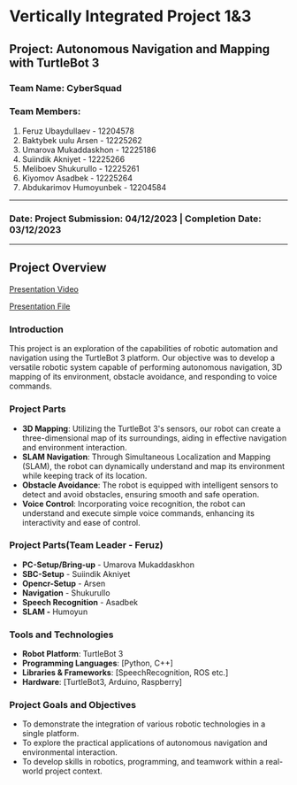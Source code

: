 # Vertically Integrated Project 1&3

## Project: Autonomous Navigation and Mapping with TurtleBot 3

### Team Name: CyberSquad

### Team Members:

1. Feruz Ubaydullaev - 12204578
2. Baktybek uulu Arsen - 12225262
3. Umarova Mukaddaskhon - 12225186
4. Suiindik Akniyet - 12225266
5. Meliboev Shukurullo - 12225261
6. Kiyomov Asadbek - 12225264
7. Abdukarimov Humoyunbek - 12204584

---

### Date: Project Submission: 04/12/2023 | Completion Date: 03/12/2023

---

## Project Overview
[Presentation Video](https://youtu.be/rGOuoUBTaVk)

[Presentation File](https://www.canva.com/design/DAF1tXCJFXQ/n5HtDJ3y1amWH0FUvs4bpA/edit?utm_content=DAF1tXCJFXQ&utm_campaign=designshare&utm_medium=link2&utm_source=sharebutton)

### Introduction

This project is an exploration of the capabilities of robotic automation and navigation using the TurtleBot 3 platform. Our objective was to develop a versatile robotic system capable of performing autonomous navigation, 3D mapping of its environment, obstacle avoidance, and responding to voice commands.

### Project Parts

- **3D Mapping**: Utilizing the TurtleBot 3's sensors, our robot can create a three-dimensional map of its surroundings, aiding in effective navigation and environment interaction.
- **SLAM Navigation**: Through Simultaneous Localization and Mapping (SLAM), the robot can dynamically understand and map its environment while keeping track of its location.
- **Obstacle Avoidance**: The robot is equipped with intelligent sensors to detect and avoid obstacles, ensuring smooth and safe operation.
- **Voice Control**: Incorporating voice recognition, the robot can understand and execute simple voice commands, enhancing its interactivity and ease of control.

### Project Parts(Team Leader - Feruz)

- **PC-Setup/Bring-up** - Umarova Mukaddaskhon
- **SBC-Setup** - Suiindik Akniyet
- **Opencr-Setup** - Arsen
- **Navigation** - Shukurullo
- **Speech Recognition** - Asadbek
- **SLAM -** Humoyun

### Tools and Technologies

- **Robot Platform**: TurtleBot 3
- **Programming Languages**: [Python, C++]
- **Libraries & Frameworks**: [SpeechRecognition, ROS etc.]
- **Hardware**: [TurtleBot3, Arduino, Raspberry]

### Project Goals and Objectives

- To demonstrate the integration of various robotic technologies in a single platform.
- To explore the practical applications of autonomous navigation and environmental interaction.
- To develop skills in robotics, programming, and teamwork within a real-world project context.
